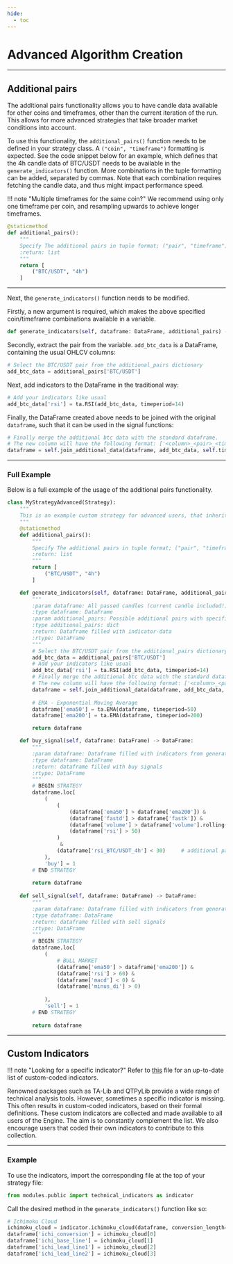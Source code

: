```yaml
---
hide:
  - toc
---
```

# Advanced Algorithm Creation
***
## Additional pairs

The additional pairs functionality allows you to have candle data available for other coins and timeframes,
other than the current iteration of the run. This allows for more advanced strategies that take broader
market conditions into account.

To use this functionality, the `additional_pairs()` function needs to be defined in your strategy class. A `("coin", "timeframe")`
formatting is expected. See the code snippet below for an example, which defines that the 4h candle data of BTC/USDT needs to be available 
in the `generate_indicators()` function. More combinations in the tuple formatting can be added, separated by commas.
Note that each combination requires fetching the candle data, and thus might impact performance speed.

!!! note "Multiple timeframes for the same coin?"
    We recommend using only one timeframe per coin, and resampling upwards to achieve longer timeframes.

```python
@staticmethod
def additional_pairs():
    """
    Specify The additional pairs in tuple format; ("pair", "timeframe"), separated by commas.
    :return: list
    """
    return [
        ("BTC/USDT", "4h")
    ]
```
***

Next, the `generate_indicators()` function needs to be modified.  

Firstly, a new argument is required, which makes the above specified coin/timeframe combinations available in a variable.
```python
def generate_indicators(self, dataframe: DataFrame, additional_pairs) -> DataFrame:
```

Secondly, extract the pair from the variable. `add_btc_data` is a DataFrame, containing the usual OHLCV columns:
```python
# Select the BTC/USDT pair from the additional_pairs dictionary
add_btc_data = additional_pairs['BTC/USDT']
```

Next, add indicators to the DataFrame in the traditional way:
```python
# Add your indicators like usual
add_btc_data['rsi'] = ta.RSI(add_btc_data, timeperiod=14)
```

Finally, the DataFrame created above needs to be joined with the original `dataframe`, such that it can be used in the signal functions:
```python
# Finally merge the additional btc data with the standard dataframe.
# The new column will have the following format: ['<column>_<pair>_<timeframe>']
dataframe = self.join_additional_data(dataframe, add_btc_data, self.timeframe, "4h")
```

***
### Full Example
Below is a full example of the usage of the additional pairs functionality.
```python
class MyStrategyAdvanced(Strategy):
    """
    This is an example custom strategy for advanced users, that inherits from the main Strategy class
    """
    @staticmethod
    def additional_pairs():
        """
        Specify The additional pairs in tuple format; ("pair", "timeframe")
        :return: list
        """
        return [
            ("BTC/USDT", "4h")
        ]

    def generate_indicators(self, dataframe: DataFrame, additional_pairs) -> DataFrame:
        """
        :param dataframe: All passed candles (current candle included!) with OHLCV data
        :type dataframe: DataFrame
        :param additional_pairs: Possible additional pairs with specified timeframe
        :type additional_pairs: dict
        :return: Dataframe filled with indicator-data
        :rtype: DataFrame
        """
        # Select the BTC/USDT pair from the additional_pairs dictionary
        add_btc_data = additional_pairs['BTC/USDT']
        # Add your indicators like usual
        add_btc_data['rsi'] = ta.RSI(add_btc_data, timeperiod=14)
        # Finally merge the additional btc data with the standard dataframe.
        # The new column will have the following format: ['<column>_<pair>_<timeframe>']
        dataframe = self.join_additional_data(dataframe, add_btc_data, self.timeframe, "4h")
        
        # EMA - Exponential Moving Average
        dataframe['ema50'] = ta.EMA(dataframe, timeperiod=50)
        dataframe['ema200'] = ta.EMA(dataframe, timeperiod=200)

        return dataframe

    def buy_signal(self, dataframe: DataFrame) -> DataFrame:
        """
        :param dataframe: Dataframe filled with indicators from generate_indicators
        :type dataframe: DataFrame
        :return: dataframe filled with buy signals
        :rtype: DataFrame
        """
        # BEGIN STRATEGY
        dataframe.loc[
            (
                (
                    (dataframe['ema50'] > dataframe['ema200']) &
                    (dataframe['fastd'] > dataframe['fastk']) &
                    (dataframe['volume'] > dataframe['volume'].rolling(200).mean() * 4) &
                    (dataframe['rsi'] > 50)
                )
                 &
                (dataframe['rsi_BTC/USDT_4h'] < 30)     # additional pair usage
            ),
            'buy'] = 1
        # END STRATEGY
        
        return dataframe
    
    def sell_signal(self, dataframe: DataFrame) -> DataFrame:
        """
        :param dataframe: Dataframe filled with indicators from generate_indicators
        :type dataframe: DataFrame
        :return: dataframe filled with sell signals
        :rtype: DataFrame
        """
        # BEGIN STRATEGY
        dataframe.loc[
            (
                # BULL MARKET
                (dataframe['ema50'] > dataframe['ema200']) &
                (dataframe['rsi'] > 60) &
                (dataframe['macd'] < 0) &
                (dataframe['minus_di'] > 0)
            
            ),
            'sell'] = 1
        # END STRATEGY
        
        return dataframe
```
***

## Custom Indicators
!!! note "Looking for a specific indicator?"
    Refer to [this](https://github.com/dema-trading-ai/engine/blob/main/modules/public/technical_indicators.py) file for an up-to-date list of custom-coded indicators.

Renowned packages such as TA-Lib and QTPyLib provide a wide range of technical analysis tools. However, sometimes a specific
indicator is missing. This often results in custom-coded indicators, based on their formal definitions. 
These custom indicators are collected and made available to all users of the Engine. The aim is to constantly complement
the list. We also encourage users that coded their own indicators to contribute to this collection.

***

### Example
To use the indicators, import the corresponding file at the top of your strategy file:
```python
from modules.public import technical_indicators as indicator
```

Call the desired method in the `generate_indicators()` function like so:
```python
# Ichimoku Cloud
ichimoku_cloud = indicator.ichimoku_cloud(dataframe, conversion_length=9, base_line_length=26, lead_length=52, displacement=26)
dataframe['ichi_conversion'] = ichimoku_cloud[0]
dataframe['ichi_base_line'] = ichimoku_cloud[1]
dataframe['ichi_lead_line1'] = ichimoku_cloud[2]
dataframe['ichi_lead_line2'] = ichimoku_cloud[3]
```